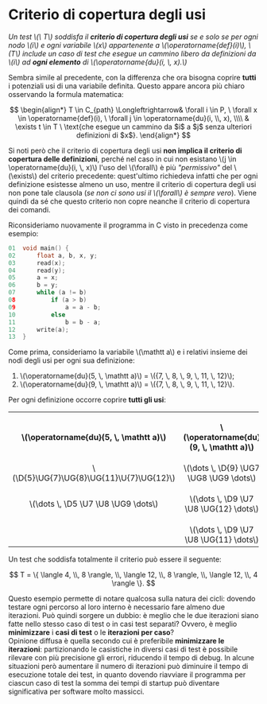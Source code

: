 <!-- KaTeX op macro definitions -->
<div style="display: none; margin: 0;">
$$
\require{color}
% Regular operations
\def\op#1{
  \fcolorbox{black}{white}{$\vphantom{d} \sf{#1}$}
}
\def\d{\op{d} \,}
\def\a{\op{a} \,}
\def\u{\op{u} \,}
% Erroneous operations
\def\opR#1{
  \fcolorbox{black}{orangered}{$\vphantom{d} \color{white}{\sf{#1}}$}
}
\def\dR{\opR{d} \,}
\def\aR{\opR{a} \,}
\def\uR{\opR{u} \,}
% Subscript operations
\def\Op#1#2{
  \fcolorbox{black}{white}{$\vphantom{d_6} \sf{#1}_{#2}$}
}
\def\D#1{\Op{d}{#1} \,}
\def\A#1{\Op{a}{#1} \,}
\def\U#1{\Op{u}{#1} \,}
% Warning subscript operations
\def\OpW#1#2{
  \fcolorbox{black}{orange}{$\vphantom{d_6} \sf{#1}_{#2}$}
}
% Green subscript operations
\def\OpG#1#2{
  \fcolorbox{black}{lightgreen}{$\vphantom{d_6} \sf{#1}_{#2}$}
}
\def\DG#1{\OpG{d}{#1} \,}
\def\AG#1{\OpG{a}{#1} \,}
\def\UG#1{\OpG{u}{#1} \,}
% Error
\def\Err{
  \color{red}{\sf{ERROR}}
}
\def\err{
  \, \Err
}
$$
</div>

# Criterio di copertura degli usi

_Un test \\(\ T\\) soddisfa il __criterio di copertura degli usi__ se e solo se per ogni nodo \\(i\\) e ogni variabile \\(x\\) appartenente a \\(\operatorname{def}(i)\\), \\(T\\) include un caso di test che esegue un cammino libero da definizioni da \\(i\\) ad __ogni elemento__ di \\(\operatorname{du}(i, \\, x).\\)_

Sembra simile al precedente, con la differenza che ora bisogna coprire __tutti__ i potenziali usi di una variabile definita.
Questo appare ancora più chiaro osservando la formula matematica:

$$
\begin{align*}
T \in C_{path} \Longleftrightarrow& \forall i \in P, \  \forall x \in \operatorname{def}(i), \ \forall j \in \operatorname{du}(i, \\, x), \\\\
& \exists t \in T \ \text{che esegue un cammino da $i$ a $j$ senza ulteriori definizioni di $x$}.
\end{align*}
$$

Si noti però che il criterio di copertura degli usi __non implica il criterio di copertura delle definizioni__, perché nel caso in cui non esistano \\(j \in \operatorname{du}(i, \\, x)\\) l'uso del \\(\forall\\) è più _"permissivo"_ del \\(\exists\\) del criterio precedente: quest'ultimo richiedeva infatti che per ogni definizione esistesse almeno un uso, mentre il criterio di copertura degli usi non pone tale clausola (_se non ci sono usi il \\(\forall\\) è sempre vero_).
Viene quindi da sé che questo criterio non copre neanche il criterio di copertura dei comandi.

Riconsideriamo nuovamente il programma in C visto in precedenza come esempio:

```c
01  void main() {
02      float a, b, x, y;
03      read(x);
04      read(y);
05      a = x;
06      b = y;
07      while (a != b)
08          if (a > b)
09              a = a - b;
10          else
11              b = b - a;
12      write(a);
13  }
```

Come prima, consideriamo la variabile \\(\mathtt a\\) e i relativi insieme dei nodi degli usi per ogni sua definizione:

1. \\(\operatorname{du}(5, \\, \mathtt a)\\) = \\(\{7, \\, 8, \\, 9, \\, 11, \\, 12\}\\);
2. \\(\operatorname{du}(9, \\, \mathtt a)\\) = \\(\{7, \\, 8, \\, 9, \\, 11, \\, 12\}\\).

Per ogni definizione occorre coprire __tutti gli usi__:

<style>
  #criterio-usi-tabella {
    text-align: center;
  }
  #criterio-usi-tabella p {
    margin-bottom: 0;
  }
</style>

<table id="criterio-usi-tabella" style="text-align: center;">
<tr>
  <th style="width: 50%">

\\(\operatorname{du}(5, \\, \mathtt a)\\)
  </th>
  <th>
  
  \\(\operatorname{du}(9, \\, \mathtt a)\\)</th>
</tr>
<tr>
  <td>
  
  \\(\D{5}\UG{7}\UG{8}\UG{11}\U{7}\UG{12}\\)
  </td>
  <td>
  
  \\(\dots \\, \D{9} \UG7 \UG8 \UG9 \dots\\)
  </td>
</tr>
<tr>
  <td>
  
  \\(\dots \\, \D5 \U7 \U8 \UG9 \dots\\)
  </td>
  <td>
  
  \\(\dots \\, \D9 \U7 \U8 \UG{12} \dots\\)
  </td>
</tr>
<tr>
  <td></td>
  <td>
  
  \\(\dots \\, \D9 \U7 \U8 \UG{11} \dots\\)
  </td>
</tr>
</table>

Un test che soddisfa totalmente il criterio può essere il seguente:

$$
T = \{ \langle 4, \\,  8 \rangle, \\, \langle 12, \\, 8 \rangle, \\, \langle 12, \\, 4 \rangle \}.
$$

Questo esempio permette di notare qualcosa sulla natura dei cicli: dovendo testare ogni percorso al loro interno è necessario fare almeno due iterazioni.
Può quindi sorgere un dubbio: è meglio che le due iterazioni siano fatte nello stesso caso di test o in casi test separati? Ovvero, è meglio __minimizzare__ i __casi di test__ o le __iterazioni per caso__? \
Opinione diffusa è quella secondo cui è preferibile __minimizzare le iterazioni__: partizionando le casistiche in diversi casi di test è possibile rilevare con più precisione gli errori, riducendo il tempo di debug.
In alcune situazioni però aumentare il numero di iterazioni può diminuire il tempo di esecuzione totale dei test, in quanto dovendo riavviare il programma per ciascun caso di test la somma dei tempi di startup può diventare significativa per software molto massicci.
